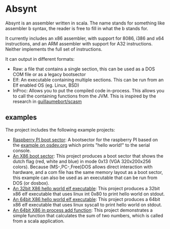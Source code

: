 # Absynt
Absynt is an assembler written in scala. The name stands for something like assembler b syntax, the reader is free to fill
in what the b stands for.

It currently includes an x86 assembler, with support for 8086, i386 and x64 instructions, and an ARM assembler with support
for A32 instructions. Neither implements the full set of instructions.

It can output in different formats:
- Raw: a file that contains a single section, this can be used as a DOS COM file or as a legacy bootsector
- Elf: An executable containing multiple sections. This can be run from an Elf enabled OS (eg. Linux, BSD)
- InProc: Allows you to put the compiled code in-process. This allows you to call the containing functions from the JVM.
  This is inspired by the research in [guillaumebort/scasm](https://github.com/guillaumebort/scasm)

## examples
The project includes the following example projects:
- [Raspberry PI boot sector](examples/arm/bootRpi/src/main/scala/org/werner/absynt/examples/arm/BootRpi):
  A bootsector for the raspberry PI based on the [example on osdev.org](http://wiki.osdev.org/Raspberry_Pi_Bare_Bones) which prints "hello
  world!" to the serial console.
- [An X86 boot sector](examples/x86/bootFlag/src/main/scala/org/werner/absynt/examples/x86/bootFlag):
  This project produces a boot sector that shows the dutch flag (red, white and blue) in mode 0x13 (VGA 320x200x256 colors). 
  Because (MS-,PC-,Free)DOS allows direct interaction with hardware, and a com file has the same memory layout as a boot sector, 
  this example can also be used as an executable that can be run from DOS (or dosbox).
- [An 32bit X86 hello world elf executable](examples/x86/helloWorld32bit/src/main/scala/org/werner/absynt/examples/x86/helloWorld32):
  This project produces a 32bit x86 elf executable that uses linux int 0x80 to print hello world on stdout.
- [An 64bit X86 hello world elf executable](examples/x86/helloWorld64bit/src/main/scala/org/werner/absynt/examples/x86/helloWorld64):
  This project produces a 64bit x86 elf executable that uses linux syscall to print hello world on stdout.
- [An 64bit X86 in process add function](examples/x86/InProc64bit/src/main/scala/org/werner/absynt/examples/x86/inProc64bit):
  This project demonstrates a simple function that calculates the sum of two numbers, which is called from a scala application.
